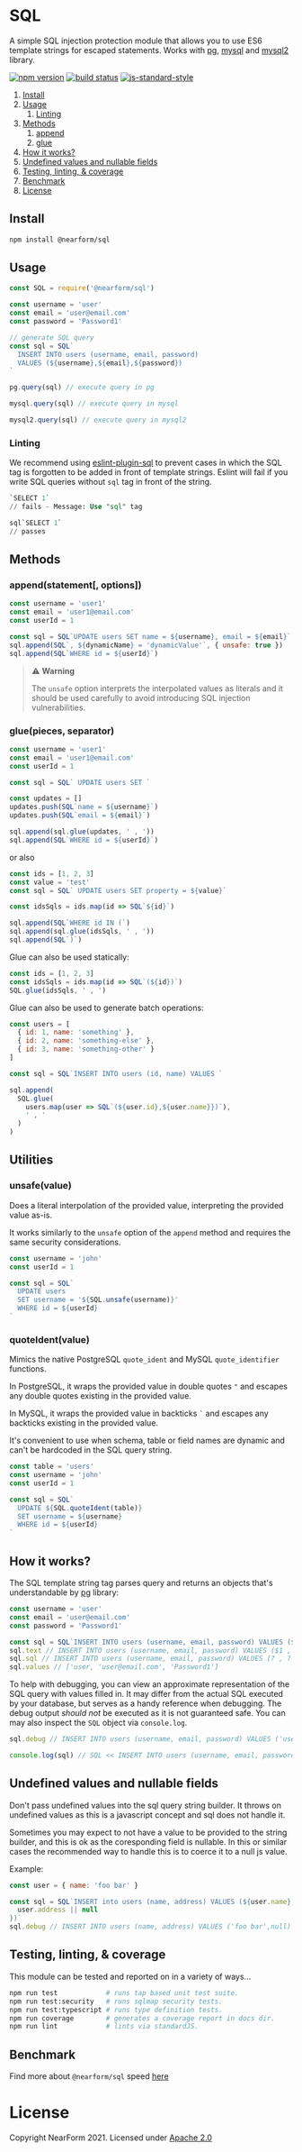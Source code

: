 # SQL

A simple SQL injection protection module that allows you to use ES6 template strings for escaped statements. Works with [pg](https://www.npmjs.com/package/pg), [mysql](https://www.npmjs.com/package/mysql) and [mysql2](https://www.npmjs.com/package/mysql2) library.

[![npm version][1]][2] [![build status][3]][4] [![js-standard-style][5]][6]

1. [Install](#install)
2. [Usage](#usage)
   1. [Linting](#linting)
3. [Methods](#methods)
   1. [append](#appendstatement)
   2. [glue](#gluepieces-separator)
4. [How it works?](#how-it-works)
5. [Undefined values and nullable fields](#undefined-values-and-nullable-fields)
6. [Testing, linting, & coverage](#testing-linting--coverage)
7. [Benchmark](#benchmark)
8. [License](#license)

## Install

```sh
npm install @nearform/sql
```

## Usage

```js
const SQL = require('@nearform/sql')

const username = 'user'
const email = 'user@email.com'
const password = 'Password1'

// generate SQL query
const sql = SQL`
  INSERT INTO users (username, email, password)
  VALUES (${username},${email},${password})
`

pg.query(sql) // execute query in pg

mysql.query(sql) // execute query in mysql

mysql2.query(sql) // execute query in mysql2
```

### Linting

We recommend using [eslint-plugin-sql](https://github.com/gajus/eslint-plugin-sql#eslint-plugin-sql-rules-no-unsafe-query) to prevent cases in which the SQL tag is forgotten to be added in front of template strings. Eslint will fail if you write SQL queries without `sql` tag in front of the string.

```sql
`SELECT 1`
// fails - Message: Use "sql" tag

sql`SELECT 1`
// passes
```

## Methods

### append(statement[, options])

```js
const username = 'user1'
const email = 'user1@email.com'
const userId = 1

const sql = SQL`UPDATE users SET name = ${username}, email = ${email}`
sql.append(SQL`, ${dynamicName} = 'dynamicValue'`, { unsafe: true })
sql.append(SQL`WHERE id = ${userId}`)
```

> ⚠️ **Warning**
>
> The `unsafe` option interprets the interpolated values as literals and it should be used carefully to avoid introducing SQL injection vulnerabilities.

### glue(pieces, separator)

```js
const username = 'user1'
const email = 'user1@email.com'
const userId = 1

const sql = SQL` UPDATE users SET `

const updates = []
updates.push(SQL`name = ${username}`)
updates.push(SQL`email = ${email}`)

sql.append(sql.glue(updates, ' , '))
sql.append(SQL`WHERE id = ${userId}`)
```

or also

```js
const ids = [1, 2, 3]
const value = 'test'
const sql = SQL` UPDATE users SET property = ${value}`

const idsSqls = ids.map(id => SQL`${id}`)

sql.append(SQL`WHERE id IN (`)
sql.append(sql.glue(idsSqls, ' , '))
sql.append(SQL`)`)
```

Glue can also be used statically:

```js
const ids = [1, 2, 3]
const idsSqls = ids.map(id => SQL`(${id})`)
SQL.glue(idsSqls, ' , ')
```

Glue can also be used to generate batch operations:

```js
const users = [
  { id: 1, name: 'something' },
  { id: 2, name: 'something-else' },
  { id: 3, name: 'something-other' }
]

const sql = SQL`INSERT INTO users (id, name) VALUES `

sql.append(
  SQL.glue(
    users.map(user => SQL`(${user.id},${user.name}})`),
    ' , '
  )
)
```

## Utilities

### unsafe(value)

Does a literal interpolation of the provided value, interpreting the provided value as-is.

It works similarly to the `unsafe` option of the `append` method and requires the same security considerations.

```js
const username = 'john'
const userId = 1

const sql = SQL`
  UPDATE users
  SET username = '${SQL.unsafe(username)}'
  WHERE id = ${userId}
`
```

### quoteIdent(value)

Mimics the native PostgreSQL `quote_ident` and MySQL `quote_identifier` functions.

In PostgreSQL, it wraps the provided value in double quotes `"` and escapes any double quotes existing in the provided value.

In MySQL, it wraps the provided value in backticks `` ` `` and escapes any backticks existing in the provided value.

It's convenient to use when schema, table or field names are dynamic and can't be hardcoded in the SQL query string.

```js
const table = 'users'
const username = 'john'
const userId = 1

const sql = SQL`
  UPDATE ${SQL.quoteIdent(table)}
  SET username = ${username}
  WHERE id = ${userId}
`
```

## How it works?

The SQL template string tag parses query and returns an objects that's understandable by [pg](https://www.npmjs.com/package/pg) library:

```js
const username = 'user'
const email = 'user@email.com'
const password = 'Password1'

const sql = SQL`INSERT INTO users (username, email, password) VALUES (${username}, ${email}, ${password})` // generate SQL query
sql.text // INSERT INTO users (username, email, password) VALUES ($1 , $2 , $3) - for pg
sql.sql // INSERT INTO users (username, email, password) VALUES (? , ? , ?) - for mysql and mysql2
sql.values // ['user, 'user@email.com', 'Password1']
```

To help with debugging, you can view an approximate representation of the SQL query with values filled in. It may differ from the actual SQL executed by your database, but serves as a handy reference when debugging. The debug output _should not_ be executed as it is not guaranteed safe. You can may also inspect the `SQL` object via `console.log`.

```js
sql.debug // INSERT INTO users (username, email, password) VALUES ('user','user@email.com','Password1')

console.log(sql) // SQL << INSERT INTO users (username, email, password) VALUES ('user','user@email.com','Password1') >>
```

## Undefined values and nullable fields

Don't pass undefined values into the sql query string builder. It throws on undefined values as this is a javascript concept and sql does not handle it.

Sometimes you may expect to not have a value to be provided to the string builder, and this is ok as the coresponding field is nullable. In this or similar cases the recommended way to handle this is to coerce it to a null js value.

Example:

```js
const user = { name: 'foo bar' }

const sql = SQL`INSERT into users (name, address) VALUES (${user.name},${
  user.address || null
})`
sql.debug // INSERT INTO users (name, address) VALUES ('foo bar',null)
```

## Testing, linting, & coverage

This module can be tested and reported on in a variety of ways...

```sh
npm run test            # runs tap based unit test suite.
npm run test:security   # runs sqlmap security tests.
npm run test:typescript # runs type definition tests.
npm run coverage        # generates a coverage report in docs dir.
npm run lint            # lints via standardJS.
```

## Benchmark

Find more about `@nearform/sql` speed [here](benchmark)

# License

Copyright NearForm 2021. Licensed under
[Apache 2.0][7]

[1]: https://img.shields.io/npm/v/@nearform/sql.svg?style=flat-square
[2]: https://npmjs.org/package/@nearform/sql
[3]: https://github.com/nearform/sql/workflows/CI/badge.svg
[4]: https://github.com/nearform/sql/actions?query=workflow%3ACI
[5]: https://img.shields.io/badge/code%20style-standard-brightgreen.svg?style=flat-square
[6]: https://github.com/feross/standard
[7]: https://tldrlegal.com/license/apache-license-2.0-(apache-2.0)
